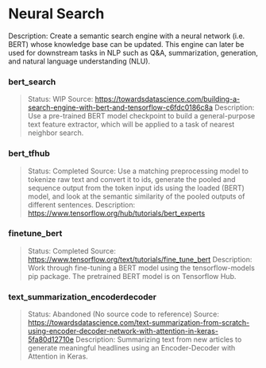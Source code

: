 # Neural Search

Description: Create a semantic search engine with a neural network (i.e. BERT) whose knowledge base can be updated. This engine can later be used for downstream tasks in NLP such as Q&A, summarization, generation, and natural language understanding (NLU).

### bert_search
 > Status: WIP
 > Source: https://towardsdatascience.com/building-a-search-engine-with-bert-and-tensorflow-c6fdc0186c8a
 > Description: Use a pre-trained BERT model checkpoint to build a general-purpose text feature extractor, which will be applied to a task of nearest neighbor search.

### bert_tfhub
 > Status: Completed
 > Source: Use a matching preprocessing model to tokenize raw text and convert it to ids, generate the pooled and sequence output from the token input ids using the loaded (BERT) model, and look at the semantic similarity of the pooled outputs of different sentences.
 > Description: https://www.tensorflow.org/hub/tutorials/bert_experts

### finetune_bert
 > Status: Completed
 > Source: https://www.tensorflow.org/text/tutorials/fine_tune_bert
 > Description: Work through fine-tuning a BERT model using the tensorflow-models pip package. The pretrained BERT model is on Tensorflow Hub.

### text_summarization_encoderdecoder
 > Status: Abandoned (No source code to reference)
 > Source: https://towardsdatascience.com/text-summarization-from-scratch-using-encoder-decoder-network-with-attention-in-keras-5fa80d12710e
 > Description: Summarizing text from new articles to generate meaningful headlines using an Encoder-Decoder with Attention in Keras.
